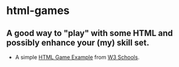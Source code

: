 # html-games
## A good way to "play" with some HTML and possibly enhance your (my) skill set.

* A simple [HTML Game Example](https://www.w3schools.com/graphics/game_intro.asp) from [W3 Schools](https://www.w3schools.com/default.asp).
